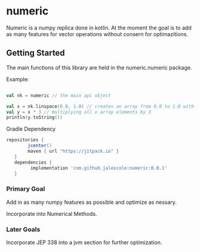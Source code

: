 # numeric
Numeric is a numpy replica done in kotlin. At the moment the goal is to add as many features for vector operations without consern for optimazitions. 

## Getting Started
The main functions of this library are held in the numeric.numeric package. 

Example:
```kotlin

val nk = numeric // the main api object

val x = nk.linspace(0.0, 1.0) // creates an array from 0.0 to 1.0 with a size of 50
val y = x * 3 // multiplying all x array elements by 3
println(y.toString()) 
```
Gradle Dependency
```groovy
repositories {
        jcenter()
        maven { url "https://jitpack.io" }
   }
   dependencies {
         implementation 'com.github.jalexcole:numeric:0.0.1'
   }
```
 


### Primary Goal
Add in as many numpy features as possible and optimize as nessary.

Incorporate into Numerical Methods.

### Later Goals
Incorporate JEP 338 into a jvm section for further optimization.
